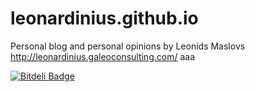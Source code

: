 leonardinius.github.io
======================

Personal blog and personal opinions by Leonids Maslovs http://leonardinius.galeoconsulting.com/
aaa

[![Bitdeli Badge](https://d2weczhvl823v0.cloudfront.net/leonardinius/leonardinius.github.io/trend.png)](https://bitdeli.com/free "Bitdeli Badge")

